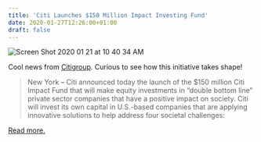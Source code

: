 ```yaml
---
title: 'Citi Launches $150 Million Impact Investing Fund'
date: 2020-01-27T12:26:00+01:00
draft: false
---
```


![Screen Shot 2020 01 21 at 10 40 34 AM](https://cdn-blog.adafruit.com/uploads/2020/01/Screen-Shot-2020-01-21-at-10.40.34-AM.png "Screen Shot 2020-01-21 at 10.40.34 AM.png")

Cool news from [Citigroup](https://www.citigroup.com/citi/news/2020/200117a.htm). Curious to see how this initiative takes shape!

> New York – Citi announced today the launch of the $150 million Citi Impact Fund that will make equity investments in “double bottom line” private sector companies that have a positive impact on society. Citi will invest its own capital in U.S.-based companies that are applying innovative solutions to help address four societal challenges:

[Read more.](https://www.citigroup.com/citi/news/2020/200117a.htm)